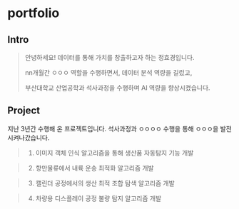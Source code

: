 # portfolio

## Intro
>안녕하세요! 데이터를 통해 가치를 창출하고자 하는 정효경입니다.
>
>nn개월간 ㅇㅇㅇ 역할을 수행하면서, 데이터 분석 역량을 길렀고,
>
>부산대학교 산업공학과 석사과정을 수행하며 AI 역량을 향상시켰습니다.

## Project
지난 3년간 수행해 온 프로젝트입니다. 석사과정과 ㅇㅇㅇㅇ 수행을 통해 ㅇㅇㅇ을 발전시켜나갔습니다.

> 1. 이미지 객체 인식 알고리즘을 통해 생산품 자동탐지 기능 개발


> 2. 항만물류에서 내륙 운송 최적화 알고리즘 개발


> 3. 캘린더 공정에서의 생산 최적 조합 탐색 알고리즘 개발


> 4. 차량용 디스플레이 공정 불량 탐지 알고리즘 개발
